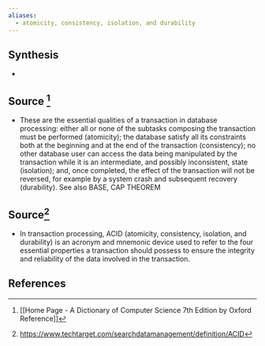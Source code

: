 ```yaml
---
aliases:
  - atomicity, consistency, isolation, and durability
---
```

## Synthesis
- 
## Source [^1]
- These are the essential qualities of a transaction in database processing: either all or none of the subtasks composing the transaction must be performed (atomicity); the database satisfy all its constraints both at the beginning and at the end of the transaction (consistency); no other database user can access the data being manipulated by the transaction while it is an intermediate, and possibly inconsistent, state (isolation); and, once completed, the effect of the transaction will not be reversed, for example by a system crash and subsequent recovery (durability). See also BASE, CAP THEOREM
## Source[^2]
- In transaction processing, ACID (atomicity, consistency, isolation, and durability) is an acronym and mnemonic device used to refer to the four essential properties a transaction should possess to ensure the integrity and reliability of the data involved in the transaction.
## References

[^1]: [[Home Page - A Dictionary of Computer Science 7th Edition by Oxford Reference]]
[^2]: https://www.techtarget.com/searchdatamanagement/definition/ACID